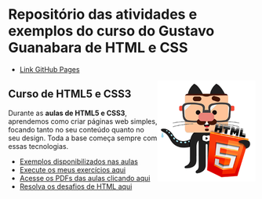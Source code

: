 # Repositório das atividades e exemplos do curso do Gustavo Guanabara de HTML e CSS

* [Link GitHub Pages](https://gustavommcv.github.io/Curso-Html-CSS-Gustavo-Guanabara/)

<img align="right" src="images/mascote-html5.png" width="200">

## Curso de HTML5 e CSS3


Durante as **aulas de HTML5 e CSS3**, aprendemos como criar páginas web simples, focando tanto no seu conteúdo quanto no seu design. Toda a base começa sempre com essas tecnologias. 

* [Exemplos disponibilizados nas aulas](https://github.com/gustavommcv/Curso-Html-CSS-Gustavo-Guanabara/tree/main/Aulas)
* [Execute os meus exercícios aqui](https://gustavommcv.github.io/Curso-Html-CSS-Gustavo-Guanabara/Exercicios/index.html)
* [Acesse os PDFs das aulas clicando aqui](https://github.com/gustavoguanabara/html-css/tree/master/aulas-pdf)
* [Resolva os desafios de HTML aqui](https://github.com/gustavoguanabara/html-css/tree/master/desafios)
